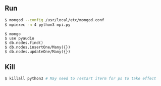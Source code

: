 

## Run
```bash
$ mongod --config /usr/local/etc/mongod.conf
$ mpiexec -n 4 python3 mpi.py
```

```
$ mongo
$ use pyaudio
$ db.nodes.find()
$ db.nodes.insertOne/Many({})
$ db.nodes.updateOne/Many({})
```

## Kill
```bash
$ killall python3 # May need to restart iTerm for ps to take effect
```

